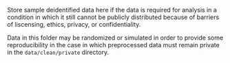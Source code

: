 Store sample deidentified data here if the data is required for analysis in a condition in which it still cannot be publicly distributed because of barriers of liscensing, ethics, privacy, or confidentiality.

Data in this folder may be randomized or simulated in order to provide some reproducibility in the case in which preprocessed data must remain private in the `data/clean/private` directory.